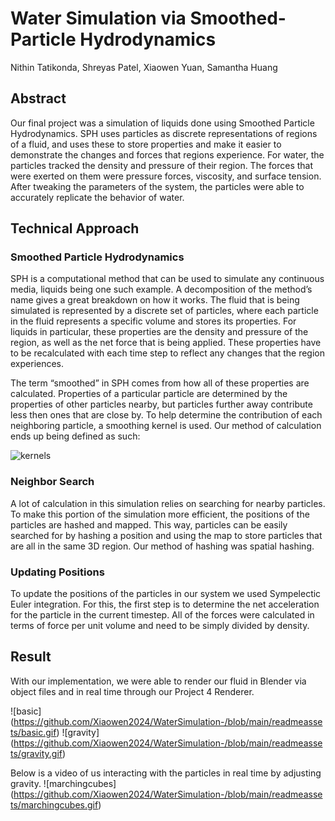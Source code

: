 # Water Simulation via Smoothed-Particle Hydrodynamics
Nithin Tatikonda, Shreyas Patel, Xiaowen Yuan, Samantha Huang

## Abstract

Our final project was a simulation of liquids done using Smoothed Particle Hydrodynamics. SPH uses particles as discrete representations of regions of a fluid, and uses these to store properties and make it easier to demonstrate the changes and forces that regions experience. For water, the particles tracked the density and pressure of their region. The forces that were exerted on them were pressure forces, viscosity, and surface tension. After tweaking the parameters of the system, the particles were able to accurately replicate the behavior of water.

## Technical Approach

### Smoothed Particle Hydrodynamics

SPH is a computational method that can be used to simulate any continuous media, liquids being one such example. A decomposition of the method’s name gives a great breakdown on how it works. The fluid that is being simulated is represented by a discrete set of particles, where each particle in the fluid represents a specific volume and stores its properties. For liquids in particular, these properties are the density and pressure of the region, as well as the net force that is being applied. These properties have to be recalculated with each time step to reflect any changes that the region experiences.

The term “smoothed” in SPH comes from how all of these properties are calculated. Properties of a particular particle are determined by the properties of other particles nearby, but particles further away contribute less then ones that are close by. To help determine the contribution of each neighboring particle, a smoothing kernel is used. Our method of calculation ends up being defined as such:

![kernels](https://github.com/Xiaowen2024/WaterSimulation-/blob/main/readmeassets/kernels.png)
### Neighbor Search

A lot of calculation in this simulation relies on searching for nearby particles. To make this portion of the simulation more efficient, the positions of the particles are hashed and mapped. This way, particles can be easily searched for by hashing a position and using the map to store particles that are all in the same 3D region. Our method of hashing was spatial hashing.

### Updating Positions

To update the positions of the particles in our system we used Sympelectic Euler integration. For this, the first step is to determine the net acceleration for the particle in the current timestep. All of the forces were calculated in terms of force per unit volume and need to be simply divided by density.

## Result 
With our implementation, we were able to render our fluid in Blender via object files and in real time through our Project 4 Renderer.

![basic] (https://github.com/Xiaowen2024/WaterSimulation-/blob/main/readmeassets/basic.gif)
![gravity] (https://github.com/Xiaowen2024/WaterSimulation-/blob/main/readmeassets/gravity.gif)

Below is a video of us interacting with the particles in real time by adjusting gravity.
![marchingcubes] (https://github.com/Xiaowen2024/WaterSimulation-/blob/main/readmeassets/marchingcubes.gif)
